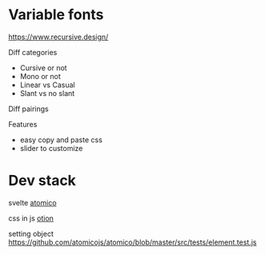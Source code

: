 # Variable fonts

https://www.recursive.design/

Diff categories
- Cursive or not
- Mono or not
- Linear vs Casual
- Slant vs no slant

Diff pairings

Features
- easy copy and paste css
- slider to customize

# Dev stack
svelte
[atomico](https://atomico.gitbook.io/doc/)

css in js
[otion](https://github.com/kripod/otion)

setting object
https://github.com/atomicojs/atomico/blob/master/src/tests/element.test.js
